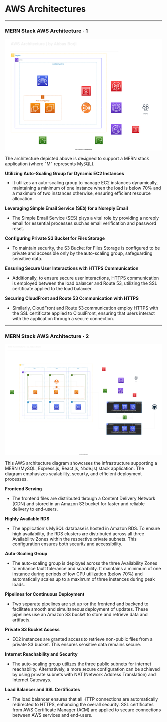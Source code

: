 # AWS Architectures

---

### MERN Stack AWS Architecture - 1
![AWS Architecture 1](https://github.com/Abbas-Borji/AWS-Architectures/blob/main/Architecture%20-%201.svg)

The architecture depicted above is designed to support a MERN stack application (where "M" represents MySQL).

**Utilizing Auto-Scaling Group for Dynamic EC2 Instances**
- It utilizes an auto-scaling group to manage EC2 instances dynamically, maintaining a minimum of one instance when the load is below 70% and a maximum of two instances otherwise, ensuring efficient resource allocation.

**Leveraging Simple Email Service (SES) for a Noreply Email**
- The Simple Email Service (SES) plays a vital role by providing a noreply email for essential processes such as email verification and password reset.

**Configuring Private S3 Bucket for Files Storage**
- To maintain security, the S3 Bucket for Files Storage is configured to be private and accessible only by the auto-scaling group, safeguarding sensitive data.

**Ensuring Secure User Interactions with HTTPS Communication**
- Additionally, to ensure secure user interactions, HTTPS communication is employed between the load balancer and Route 53, utilizing the SSL certificate applied to the load balancer.

**Securing CloudFront and Route 53 Communication with HTTPS**
- Similarly, CloudFront and Route 53 communication employ HTTPS with the SSL certificate applied to CloudFront, ensuring that users interact with the application through a secure connection.

---

### MERN Stack AWS Architecture - 2
![AWS Architecture 2](https://github.com/Abbas-Borji/AWS-Architectures/blob/main/Architecture%20-%202.svg)

This AWS architecture diagram showcases the infrastructure supporting a MERN (MySQL, Express.js, React.js, Node.js) stack application. The diagram emphasizes scalability, security, and efficient deployment processes.

**Frontend Serving**
- The frontend files are distributed through a Content Delivery Network (CDN) and stored in an Amazon S3 bucket for faster and reliable delivery to end-users.

**Highly Available RDS**
- The application's MySQL database is hosted in Amazon RDS. To ensure high availability, the RDS clusters are distributed across all three Availability Zones within the respective private subnets. This configuration ensures both security and accessibility.

**Auto-Scaling Group**
- The auto-scaling group is deployed across the three Availability Zones to enhance fault tolerance and scalability. It maintains a minimum of one instance during periods of low CPU utilization (below 70%) and automatically scales up to a maximum of three instances during peak loads.

**Pipelines for Continuous Deployment**
- Two separate pipelines are set up for the frontend and backend to facilitate smooth and simultaneous deployment of updates. These pipelines use an Amazon S3 bucket to store and retrieve data and artifacts.

**Private S3 Bucket Access**
- EC2 instances are granted access to retrieve non-public files from a private S3 bucket. This ensures sensitive data remains secure.

**Internet Reachability and Security**
- The auto-scaling group utilizes the three public subnets for internet reachability. Alternatively, a more secure configuration can be achieved by using private subnets with NAT (Network Address Translation) and Internet Gateways.

**Load Balancer and SSL Certificates**
- The load balancer ensures that all HTTP connections are automatically redirected to HTTPS, enhancing the overall security. SSL certificates from AWS Certificate Manager (ACM) are applied to secure connections between AWS services and end-users.
